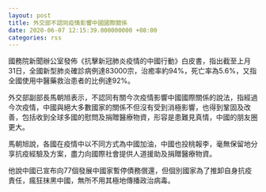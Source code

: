 ```yaml
---
layout: post
title: 外交部不認同疫情影響中國國際關係
date: 2020-06-07 12:15:39.000000000 +08:00
categories: rss
---
```


國務院新聞辦公室發佈《抗擊新冠肺炎疫情的中國行動》白皮書，指出截至上月31日，全國新型肺炎確診病例達83000宗，治癒率約94%，死亡率為5.6%，又指全國使用中醫藥救治患者的比例達92%。

外交部副部長馬朝旭表示，不認同有關今次疫情影響中國國際關係的說法，指經過今次疫情，中國與絕大多數國家的關係不但沒有受到消極影響，也得到鞏固及改善，包括收到全球多國的慰問及捐贈醫療物資，形容是患難見真情，中國的朋友圈更大。

馬朝旭說，各國在疫情中以不同方式為中國加油，中國也投桃報李，毫無保留地分享抗疫經驗及方案，盡力向國際社會提供人道援助及捐贈醫療物資。

他說中國已宣布向77個發展中國家暫停債務償還，但個別國家為了推卸自身抗疫責任，瘋狂抹黑中國，無所不用其極地傳播政治病毒。
